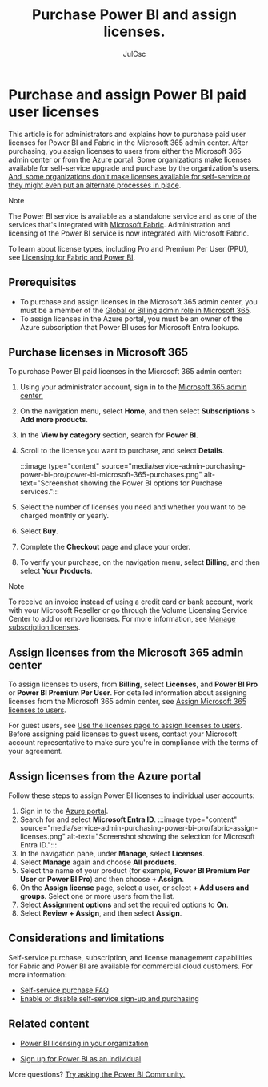 ﻿---
title: Purchase Power BI and assign licenses.
description: Learn how to purchase Power BI and assign user licenses to users so they can access content and collaborate with others in the Power BI service.
author: JulCsc
ms.author: juliacawthra
ms.reviewer: ''
ms.service: powerbi
ms.subservice: powerbi-admin
ms.topic: how-to
ms.date: 11/12/2024
ms.custom: licensing support
LocalizationGroup: Administration
#customer intent: As am admin, I need to know how to acquire and assign Power BI Pro licenses to users in my organization. 
---

# Purchase and assign Power BI paid user licenses

This article is for administrators and explains how to purchase paid user licenses for Power BI and Fabric in the Microsoft 365 admin center. After purchasing, you assign licenses to users from either the Microsoft 365 admin center or from the Azure portal. Some organizations make licenses available for self-service upgrade and purchase by the organization's users. [And, some organizations don't make licenses available for self-service or they might even put an alternate processes in place](./service-admin-disable-self-service.md). 

> [!NOTE]
>The Power BI service is available as a standalone service and as one of the services that's integrated with [Microsoft Fabric](/fabric/get-started/microsoft-fabric-overview). Administration and licensing of the Power BI service is now integrated with Microsoft Fabric.

To learn about license types, including Pro and Premium Per User (PPU), see [Licensing for Fabric and Power BI](/power-bi/fundamentals/service-features-license-type).

## Prerequisites

- To purchase and assign licenses in the Microsoft 365 admin center, you must be a member of the [Global or Billing admin role in Microsoft 365](https://support.office.com/article/about-office-365-admin-roles-da585eea-f576-4f55-a1e0-87090b6aaa9d).
- To assign licenses in the Azure portal, you must be an owner of the Azure subscription that Power BI uses for Microsoft Entra lookups.

## Purchase licenses in Microsoft 365

To purchase Power BI paid licenses in the Microsoft 365 admin center:

1. Using your administrator account, sign in to the [Microsoft 365 admin center.](https://admin.microsoft.com)
1. On the navigation menu, select **Home**, and then select **Subscriptions** > **Add more products**.
1. In the **View by category** section, search for **Power BI**.
1. Scroll to the license you want to purchase, and select **Details**.

    :::image type="content" source="media/service-admin-purchasing-power-bi-pro/power-bi-microsoft-365-purchases.png" alt-text="Screenshot showing the Power BI options for Purchase services.":::

1. Select the number of licenses you need and whether you want to be charged monthly or yearly.
1. Select **Buy**.
1. Complete the **Checkout** page and place your order.
1. To verify your purchase, on the navigation menu, select **Billing**, and then select **Your Products**.

> [!NOTE]
> To receive an invoice instead of using a credit card or bank account, work with your Microsoft Reseller or go through the Volume Licensing Service Center to add or remove licenses. For more information, see [Manage subscription licenses](/microsoft-365/commerce/licenses/buy-licenses).

## Assign licenses from the Microsoft 365 admin center

To assign licenses to users, from **Billing**, select **Licenses**, and **Power BI Pro** or **Power BI Premium Per User**. For detailed information about assigning licenses from the Microsoft 365 admin center, see [Assign Microsoft 365 licenses to users](/microsoft-365/admin/manage/assign-licenses-to-users).

For guest users, see [Use the licenses page to assign licenses to users](/microsoft-365/admin/manage/assign-licenses-to-users#assign-licenses-by-using-the-licenses-page). Before assigning paid licenses to guest users, contact your Microsoft account representative to make sure you're in compliance with the terms of your agreement.

## Assign licenses from the Azure portal

Follow these steps to assign Power BI licenses to individual user accounts:

1. Sign in to the [Azure portal](https://portal.azure.com/).
1. Search for and select **Microsoft Entra ID**.
   :::image type="content" source="media/service-admin-purchasing-power-bi-pro/fabric-assign-licenses.png" alt-text="Screenshot showing the selection for Microsoft Entra ID.":::
1. In the navigation pane, under **Manage**, select **Licenses**. 
1. Select **Manage** again and choose **All products.**
1. Select the name of your product (for example, **Power BI Premium Per User** or **Power BI Pro**) and then choose **+ Assign**.
1. On the **Assign license** page, select a user, or select **+ Add users and groups**. Select one or more users from the list. 
1. Select **Assignment options** and set the required options to **On**.
1. Select **Review + Assign**, and then select **Assign**.

## Considerations and limitations

Self-service purchase, subscription, and license management capabilities for Fabric and Power BI are available for commercial cloud customers. For more information:

- [Self-service purchase FAQ](/microsoft-365/commerce/subscriptions/self-service-purchase-faq)  
- [Enable or disable self-service sign-up and purchasing](./service-admin-disable-self-service.md)

## Related content

- [Power BI licensing in your organization](service-admin-licensing-organization.md)

- [Sign up for Power BI as an individual](/power-bi/fundamentals/service-self-service-signup-for-power-bi)

More questions? [Try asking the Power BI Community.](https://community.powerbi.com/)

